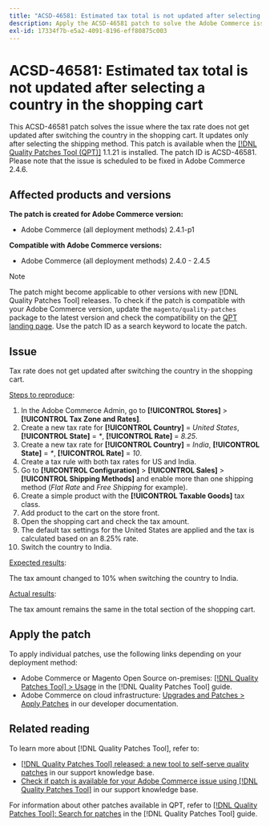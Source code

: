 ```yaml
---
title: "ACSD-46581: Estimated tax total is not updated after selecting a country in the shopping cart"
description: Apply the ACSD-46581 patch to solve the Adobe Commerce issue where the tax rate does not get updated after switching the country in the shopping cart.
exl-id: 17334f7b-e5a2-4091-8196-eff80875c003
---
```

# ACSD-46581: Estimated tax total is not updated after selecting a country in the shopping cart

This ACSD-46581 patch solves the issue where the tax rate does not get updated after switching the country in the shopping cart. It updates only after selecting the shipping method. This patch is available when the [[!DNL Quality Patches Tool (QPT)]](/help/announcements/adobe-commerce-announcements/magento-quality-patches-released-new-tool-to-self-serve-quality-patches.md) 1.1.21 is installed. The patch ID is ACSD-46581. Please note that the issue is scheduled to be fixed in Adobe Commerce 2.4.6.  

## Affected products and versions

**The patch is created for Adobe Commerce version:**
* Adobe Commerce (all deployment methods) 2.4.1-p1

**Compatible with Adobe Commerce versions:**
* Adobe Commerce (all deployment methods) 2.4.0 - 2.4.5

>[!NOTE]
>
>The patch might become applicable to other versions with new [!DNL Quality Patches Tool] releases. To check if the patch is compatible with your Adobe Commerce version, update the `magento/quality-patches` package to the latest version and check the compatibility on the [QPT landing page](https://experienceleague.adobe.com/tools/commerce-quality-patches/index.html). Use the patch ID as a search keyword to locate the patch.

## Issue

Tax rate does not get updated after switching the country in the shopping cart.

<u>Steps to reproduce</u>:

1. In the Adobe Commerce Admin, go to **[!UICONTROL Stores]** > **[!UICONTROL Tax Zone and Rates]**. 
1. Create a new tax rate for **[!UICONTROL Country]** = _United States_, **[!UICONTROL State]** = _*_, **[!UICONTROL Rate]** = _8.25_.
1. Create a new tax rate for **[!UICONTROL Country]** = _India_, **[!UICONTROL State]** = _*_, **[!UICONTROL Rate]** = _10_.
1. Create a tax rule with both tax rates for US and India.
1. Go to **[!UICONTROL Configuration]** > **[!UICONTROL Sales]** > **[!UICONTROL Shipping Methods]** and enable more than one shipping method (_Flat Rate_ and _Free Shipping_ for example).
1. Create a simple product with the **[!UICONTROL Taxable Goods]** tax class.
1. Add product to the cart on the store front.
1. Open the shopping cart and check the tax amount.
1. The default tax settings for the United States are applied and the tax is calculated based on an 8.25% rate.
1. Switch the country to India.

<u>Expected results</u>:

The tax amount changed to 10% when switching the country to India.

<u>Actual results</u>:

The tax amount remains the same in the total section of the shopping cart.

## Apply the patch

To apply individual patches, use the following links depending on your deployment method:

* Adobe Commerce or Magento Open Source on-premises: [[!DNL Quality Patches Tool] > Usage](https://experienceleague.adobe.com/docs/commerce-operations/tools/quality-patches-tool/usage.html) in the [!DNL Quality Patches Tool] guide.
* Adobe Commerce on cloud infrastructure: [Upgrades and Patches > Apply Patches](https://devdocs.magento.com/cloud/project/project-patch.html) in our developer documentation.

## Related reading

To learn more about [!DNL Quality Patches Tool], refer to:

* [[!DNL Quality Patches Tool] released: a new tool to self-serve quality patches](/help/announcements/adobe-commerce-announcements/magento-quality-patches-released-new-tool-to-self-serve-quality-patches.md) in our support knowledge base.
* [Check if patch is available for your Adobe Commerce issue using [!DNL Quality Patches Tool]](/help/support-tools/patches-available-in-qpt-tool/check-patch-for-magento-issue-with-magento-quality-patches.md) in our support knowledge base.

For information about other patches available in QPT, refer to [[!DNL Quality Patches Tool]: Search for patches](https://experienceleague.adobe.com/tools/commerce-quality-patches/index.html) in the [!DNL Quality Patches Tool] guide.
